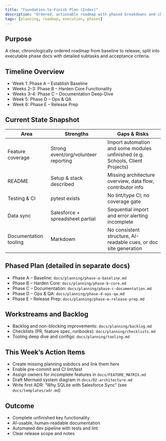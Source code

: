 ```yaml
---
title: "Foundation-to-Finish Plan (Index)"
description: "Ordered, actionable roadmap with phased breakdowns and checklists"
tags: [planning, roadmap, execution, phases]
---
```


## Purpose

A clear, chronologically ordered roadmap from baseline to release, split into executable phase docs with detailed subtasks and acceptance criteria.

## Timeline Overview

- Week 1: Phase A – Establish Baseline
- Weeks 2–3: Phase B – Harden Core Functionality
- Weeks 3–4: Phase C – Documentation Deep-Dive
- Week 5: Phase D – Ops & QA
- Week 6: Phase E – Release Prep

## Current State Snapshot

| Area | Strengths | Gaps & Risks |
|------|-----------|--------------|
| Feature coverage | Strong event/org/volunteer reporting | Import automation and some modules unfinished (e.g. Schools, Client Projects) |
| README | Setup & stack described | Missing architecture overview, data flow, contributor info |
| Testing & CI | pytest exists | No lint/type CI; no coverage gate |
| Data sync | Salesforce + spreadsheet partial | Sequential import and error alerting incomplete |
| Documentation tooling | Markdown | No consistent structure, AI-readable cues, or doc site generation |

## Phased Plan (detailed in separate docs)

- Phase A – Baseline: `docs/planning/phase-a-baseline.md`
- Phase B – Harden Core: `docs/planning/phase-b-core.md`
- Phase C – Documentation: `docs/planning/phase-c-documentation.md`
- Phase D – Ops & QA: `docs/planning/phase-d-ops-qa.md`
- Phase E – Release Prep: `docs/planning/phase-e-release-prep.md`

## Workstreams and Backlog

- Backlog and non-blocking improvements: `docs/planning/backlog.md`
- Checklists (PR, feature spec, runbooks): `docs/planning/checklists.md`
- Tooling deep dive and configs: `docs/planning/tooling.md`

## This Week’s Action Items

- Create missing planning subdocs and link them here
- Enable pre-commit and CI lint/test
- Assign owners for incomplete features in `docs/FEATURE_MATRIX.md`
- Draft Mermaid system diagram in `docs/02-architecture.md`
- Write first ADR: “Why SQLite with Salesforce Sync” (see `docs/templates/adr.md`)

## Outcome

- Complete unfinished key functionality
- AI-usable, human-readable documentation
- Automated dev pipeline with tests and lint
- Clear release scope and notes